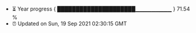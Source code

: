 - ⏳ Year progress { █████████████████████▁▁▁▁▁▁▁▁▁ } 71.54 %
- ⏰ Updated on Sun, 19 Sep 2021 02:30:15 GMT

